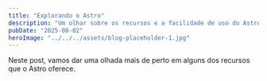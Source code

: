 ```yaml
---
title: "Explorando o Astro"
description: "Um olhar sobre os recursos e a facilidade de uso do Astro."
pubDate: "2025-08-02"
heroImage: "../../../assets/blog-placeholder-1.jpg"
---
```


Neste post, vamos dar uma olhada mais de perto em alguns dos recursos que o Astro oferece.
